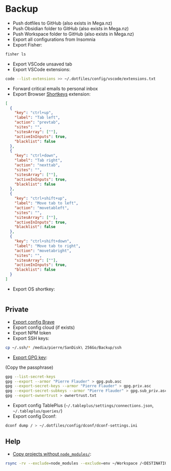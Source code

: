 # Backup

- Push dotfiles to GitHub (also exists in Mega.nz)
- Push Obsidian folder to GitHub (also exists in Mega.nz)
- Push Workspace folder to GitHub (also exists in Mega.nz)
- Export all configurations from Insomnia
- Export Fisher:

```sh
fisher ls
```

- Export VSCode unsaved tab
- Export VSCode extensions:

```sh
code --list-extensions >> ~/.dotfiles/config/vscode/extensions.txt
```

- Forward critical emails to personal inbox
- Export Browser [Shortkeys](https://chrome.google.com/webstore/detail/shortkeys-custom-keyboard/logpjaacgmcbpdkdchjiaagddngobkck/reviews?hl=en-US&gl=US) extension:

```json
[
  {
    "key": "ctrl+up",
    "label": "Tab left",
    "action": "prevtab",
    "sites": "",
    "sitesArray": [""],
    "activeInInputs": true,
    "blacklist": false
  },
  {
    "key": "ctrl+down",
    "label": "Tab right",
    "action": "nexttab",
    "sites": "",
    "sitesArray": [""],
    "activeInInputs": true,
    "blacklist": false
  },
  {
    "key": "ctrl+shift+up",
    "label": "Move tab to left",
    "action": "movetableft",
    "sites": "",
    "sitesArray": [""],
    "activeInInputs": true,
    "blacklist": false
  },
  {
    "key": "ctrl+shift+down",
    "label": "Move tab to right",
    "action": "movetabright",
    "sites": "",
    "sitesArray": [""],
    "activeInInputs": true,
    "blacklist": false
  }
]
```

- Export OS shortkey:

```sh

```

## Private

- [Export config Brave](https://support.brave.com/hc/en-us/articles/360019782291-How-do-I-import-or-export-browsing-data-)
- Export config cloud (if exists)
- Export NPM token
- Export SSH keys:

```sh
cp ~/.ssh/* /media/pierre/SanDisk\ 256Go/Backup/ssh
```

- [Export GPG key](https://serverfault.com/a/1040984):

(Copy the passphrase)

```sh
gpg --list-secret-keys
gpg --export --armor "Pierre Flauder" > gpg.pub.asc
gpg --export-secret-keys --armor "Pierre Flauder" > gpg.priv.asc
gpg --export-secret-subkeys --armor "Pierre Flauder" > gpg.sub_priv.asc
gpg --export-ownertrust > ownertrust.txt
```

- Export config TablePlus (`~/.tableplus/settings/connections.json`, `~/.tableplus/queries/`)
- Export config Dconf:

```sh
dconf dump / > ~/.dotfiles/config/dconf/dconf-settings.ini
```

## Help

- [Copy projects without `node_modules/`](https://unix.stackexchange.com/a/345001):

```sh
rsync -rv --exclude=node_modules --exclude=env ~/Workspace /<DESTINATION>
```
